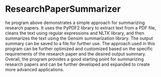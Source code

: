 # ResearchPaperSummarizer

he program above demonstrates a simple approach for summarizing research papers. It uses the PyPDF2 library to extract text from a PDF file, cleans the text using regular expressions and NLTK library, and then summarizes the text using the Gensim summarization library. The output summary can be saved to a file for further use. The approach used in this program can be further optimized and customized based on the specific requirements of the research paper and the desired output summary. Overall, the program provides a good starting point for summarizing research papers and can be further developed and expanded to create more advanced applications.
